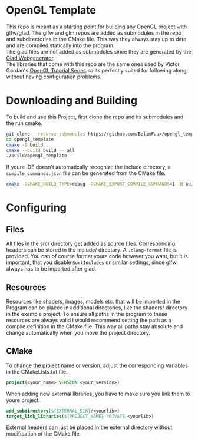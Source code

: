 # OpenGL Template

This repo is meant as a starting point for building any OpenGL project with glfw/glad. The glfw and glm repos are added as submodules in the repo and subdirectories in the CMake file.
This way they always stay up to date and are compiled statically into the program.  
The glad files are not added as submodules since they are generated by the [Glad Webgenerator](https://glad.dav1d.de).  
The libraries that come with this repo are the same ones used by Victor Gordan's [OpenGL Tutorial Series](https://www.youtube.com/playlist?list=PLPaoO-vpZnumdcb4tZc4x5Q-v7CkrQ6M-) so its perfectly suited for following along, without having configuration problems.

# Downloading and Building

To build and use this Project, first clone the repo and its submodules and the run cmake.

```bash
git clone --recurse-submodules https://github.com/BelimFaux/opengl_template.git
cd opengl_template
cmake -B build .
cmake --build build -- all
./build/opengl_template
```

If youre IDE doesn't automatically recognize the include directory, a `compile_commands.json` file can be generated from the CMake file.

```bash
cmake -DCMAKE_BUILD_TYPE=debug -DCMAKE_EXPORT_COMPILE_COMMANDS=1 -B build .
```

# Configuring

## Files

All files in the src/ directory get added as source files. Corresponding headers can be stored in the include/ directory.
A `.clang-format` file is provided. You can of course format youre code however you want, but it is important, that you disable `SortIncludes` or similar settings, since glfw always has to be imported after glad.

## Resources

Resources like shaders, images, models etc. that will be imported in the Program can be placed in additional directories, like the shaders/ directory in the example project.
To ensure all paths in the program to these resources are always valid I would recommend setting the path as a compile definition in the CMake file. This way all paths stay absolute and change automatically when you move the project directory.

## CMake

To change the project name or version, adjust the corresponding Variables in the CMakeLists.txt file.

```cmake
project(<your_name> VERSION <your_version>)
```

When adding new external libraries, you have to make sure you link them to youre project.

```cmake
add_subdirectory(${EXTERNAL_DIR}/<yourlib>)
target_link_libraries(${PROJECT_NAME} PRIVATE <yourlib>)
```

External headers can just be placed in the external directory without modification of the CMake file.
